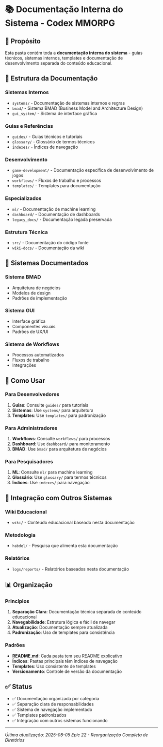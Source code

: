 # 📚 Documentação Interna do Sistema - Codex MMORPG

## 🎯 **Propósito**
Esta pasta contém toda a **documentação interna do sistema** - guias técnicos, sistemas internos, templates e documentação de desenvolvimento separada do conteúdo educacional.

## 📁 **Estrutura da Documentação**

### **Sistemas Internos**
- `systems/` - Documentação de sistemas internos e regras
- `bmad/` - Sistema BMAD (Business Model and Architecture Design)
- `gui_system/` - Sistema de interface gráfica

### **Guias e Referências**
- `guides/` - Guias técnicos e tutoriais
- `glossary/` - Glossário de termos técnicos
- `indexes/` - Índices de navegação

### **Desenvolvimento**
- `game-development/` - Documentação específica de desenvolvimento de jogos
- `workflows/` - Fluxos de trabalho e processos
- `templates/` - Templates para documentação

### **Especializados**
- `ml/` - Documentação de machine learning
- `dashboard/` - Documentação de dashboards
- `legacy_docs/` - Documentação legada preservada

### **Estrutura Técnica**
- `src/` - Documentação do código fonte
- `wiki-docs/` - Documentação da wiki

## 🔧 **Sistemas Documentados**

### **Sistema BMAD**
- Arquitetura de negócios
- Modelos de design
- Padrões de implementação

### **Sistema GUI**
- Interface gráfica
- Componentes visuais
- Padrões de UX/UI

### **Sistema de Workflows**
- Processos automatizados
- Fluxos de trabalho
- Integrações

## 📖 **Como Usar**

### **Para Desenvolvedores**
1. **Guias**: Consulte `guides/` para tutoriais
2. **Sistemas**: Use `systems/` para arquitetura
3. **Templates**: Use `templates/` para padronização

### **Para Administradores**
1. **Workflows**: Consulte `workflows/` para processos
2. **Dashboard**: Use `dashboard/` para monitoramento
3. **BMAD**: Use `bmad/` para arquitetura de negócios

### **Para Pesquisadores**
1. **ML**: Consulte `ml/` para machine learning
2. **Glossário**: Use `glossary/` para termos técnicos
3. **Índices**: Use `indexes/` para navegação

## 🔗 **Integração com Outros Sistemas**

### **Wiki Educacional**
- `wiki/` - Conteúdo educacional baseado nesta documentação

### **Metodologia**
- `habdel/` - Pesquisa que alimenta esta documentação

### **Relatórios**
- `logs/reports/` - Relatórios baseados nesta documentação

## 📊 **Organização**

### **Princípios**
1. **Separação Clara**: Documentação técnica separada de conteúdo educacional
2. **Navegabilidade**: Estrutura lógica e fácil de navegar
3. **Atualização**: Documentação sempre atualizada
4. **Padronização**: Uso de templates para consistência

### **Padrões**
- **README.md**: Cada pasta tem seu README explicativo
- **Índices**: Pastas principais têm índices de navegação
- **Templates**: Uso consistente de templates
- **Versionamento**: Controle de versão da documentação

## ✅ **Status**
- ✅ Documentação organizada por categoria
- ✅ Separação clara de responsabilidades
- ✅ Sistema de navegação implementado
- ✅ Templates padronizados
- ✅ Integração com outros sistemas funcionando

---
*Última atualização: 2025-08-05*
*Epic 22 - Reorganização Completa de Diretórios* 